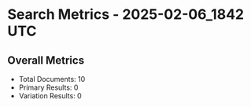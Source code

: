 # Search Metrics - 2025-02-06_1842 UTC

## Overall Metrics
- Total Documents: 10
- Primary Results: 0
- Variation Results: 0

